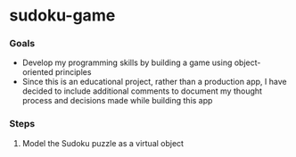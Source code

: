 # sudoku-game

### Goals 

* Develop my programming skills by building a game using object-oriented principles
* Since this is an educational project, rather than a production app, I have decided to include additional comments to document my thought process and decisions made while building this app

### Steps 

1. Model the Sudoku puzzle as a virtual object
